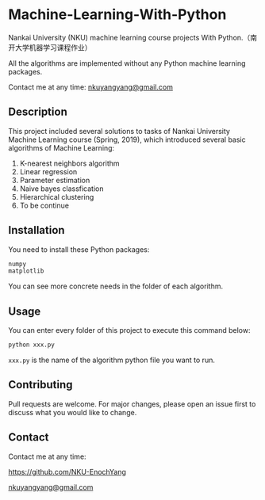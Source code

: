 # Machine-Learning-With-Python

Nankai University (NKU) machine learning course projects With Python.（南开大学机器学习课程作业）

All the algorithms are implemented without any Python machine learning packages. 

Contact me at any time: nkuyangyang@gmail.com



## Description

This project included several solutions to tasks of Nankai University Machine Learning course (Spring, 2019), which introduced several basic algorithms of Machine Learning: 

1. K-nearest neighbors algorithm
2. Linear regression
3. Parameter estimation
4. Naive bayes classfication
5. Hierarchical clustering
6. To be continue



## Installation

You need to install these Python packages:

```bash
numpy
matplotlib
```

You can see more concrete needs in the folder of each algorithm.



## Usage

You can enter every folder of this project to execute this command below: 

```python
python xxx.py
```

`xxx.py`  is the name of the algorithm python file you want to run. 



## Contributing

Pull requests are welcome. For major changes, please open an issue first to discuss what you would like to change.



## Contact

Contact me at any time:

https://github.com/NKU-EnochYang

nkuyangyang@gmail.com
